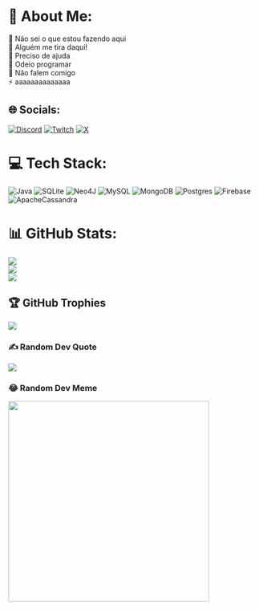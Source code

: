# 💫 About Me:
🔭 Não sei o que estou fazendo aqui<br>👯 Alguém me tira daqui!<br>🤝 Preciso de ajuda<br>🌱 Odeio programar<br>💬 Não falem comigo<br>⚡ aaaaaaaaaaaaaa


## 🌐 Socials:
[![Discord](https://img.shields.io/badge/Discord-%237289DA.svg?logo=discord&logoColor=white)](https://discord.gg/davi.rc) [![Twitch](https://img.shields.io/badge/Twitch-%239146FF.svg?logo=Twitch&logoColor=white)](https://twitch.tv/kuchinawa_) [![X](https://img.shields.io/badge/X-black.svg?logo=X&logoColor=white)](https://x.com/lycirus96) 

# 💻 Tech Stack:
![Java](https://img.shields.io/badge/java-%23ED8B00.svg?style=for-the-badge&logo=openjdk&logoColor=white) ![SQLite](https://img.shields.io/badge/sqlite-%2307405e.svg?style=for-the-badge&logo=sqlite&logoColor=white) ![Neo4J](https://img.shields.io/badge/Neo4j-008CC1?style=for-the-badge&logo=neo4j&logoColor=white) ![MySQL](https://img.shields.io/badge/mysql-%2300000f.svg?style=for-the-badge&logo=mysql&logoColor=white) ![MongoDB](https://img.shields.io/badge/MongoDB-%234ea94b.svg?style=for-the-badge&logo=mongodb&logoColor=white) ![Postgres](https://img.shields.io/badge/postgres-%23316192.svg?style=for-the-badge&logo=postgresql&logoColor=white) ![Firebase](https://img.shields.io/badge/Firebase-039BE5?style=for-the-badge&logo=Firebase&logoColor=white) ![ApacheCassandra](https://img.shields.io/badge/cassandra-%231287B1.svg?style=for-the-badge&logo=apache-cassandra&logoColor=white)
# 📊 GitHub Stats:
![](https://github-readme-stats.vercel.app/api?username=kuchinawa&theme=midnight-purple&hide_border=false&include_all_commits=true&count_private=true)<br/>
![](https://github-readme-streak-stats.herokuapp.com/?user=kuchinawa&theme=midnight-purple&hide_border=false)<br/>
![](https://github-readme-stats.vercel.app/api/top-langs/?username=kuchinawa&theme=midnight-purple&hide_border=false&include_all_commits=true&count_private=true&layout=compact)

## 🏆 GitHub Trophies
![](https://github-profile-trophy.vercel.app/?username=kuchinawa&theme=darkhub&no-frame=false&no-bg=false&margin-w=4)

### ✍️ Random Dev Quote
![](https://quotes-github-readme.vercel.app/api?type=horizontal&theme=dark)

### 😂 Random Dev Meme
<img src='https://randommeme-five.vercel.app/' style="height: 400px;"/>

<!-- Proudly created with GPRM ( https://gprm.itsvg.in ) -->

